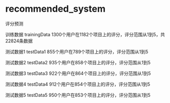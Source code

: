 # recommended_system
评分预测

训练数据 trainingData 1300个用户在1182个项目上的评分，评分范围从1到5，共22824条数据

测试数据1 testData1 855个用户在789个项目上的评分，评分范围从1到5

测试数据2 testData2 935个用户在858个项目上的评分，评分范围从1到5

测试数据3 testData3 922个用户在864个项目上的评分，评分范围从1到5

测试数据4 testData4 912个用户在854个项目上的评分，评分范围从1到5

测试数据5 testData5 950个用户在853个项目上的评分，评分范围从1到5

